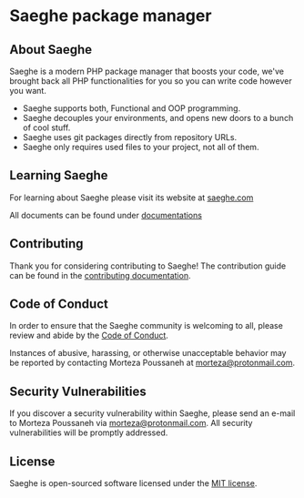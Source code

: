 # Saeghe package manager

## About Saeghe

Saeghe is a modern PHP package manager that boosts your code, 
we've brought back all PHP functionalities for you so you can write code however you want.

- Saeghe supports both, Functional and OOP programming.
- Saeghe decouples your environments, and opens new doors to a bunch of cool stuff.
- Saeghe uses git packages directly from repository URLs.
- Saeghe only requires used files to your project, not all of them.

## Learning Saeghe

For learning about Saeghe please visit its website at [saeghe.com](https://saeghe.com)

All documents can be found under [documentations](https://saeghe.com/documentations)

## Contributing

Thank you for considering contributing to Saeghe! The contribution guide can be found in the [contributing documentation](https://github.com/saeghe/saeghe/blob/master/CONTRIBUTING.md).

## Code of Conduct

In order to ensure that the Saeghe community is welcoming to all, please review and abide by the [Code of Conduct](https://github.com/saeghe/saeghe/blob/master/CODE_OF_CONDUCT.md).

Instances of abusive, harassing, or otherwise unacceptable behavior may be reported by contacting Morteza Poussaneh at [morteza@protonmail.com](mailto:morteza@protonmail.com).

## Security Vulnerabilities

If you discover a security vulnerability within Saeghe, please send an e-mail to Morteza Poussaneh via [morteza@protonmail.com](mailto:morteza@protonmail.com). All security vulnerabilities will be promptly addressed.

## License

Saeghe is open-sourced software licensed under the [MIT license](https://opensource.org/licenses/MIT).
